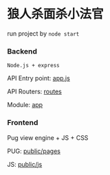 # 狼人杀面杀小法官

run project by `node start`

### Backend

`Node.js + express` 

API Entry point: [app.js](./app.js)

API Routers: [routes](./routes)

Module: [app](./app)

### Frontend

Pug view engine + JS + CSS

PUG: [public/pages](./views)

JS: [public/js](./public/js)